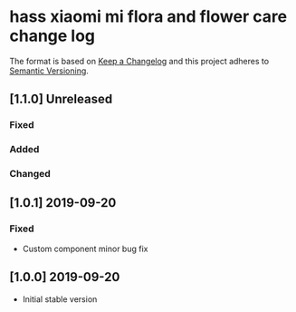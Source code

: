 # hass xiaomi mi flora and flower care change log

The format is based on [Keep a Changelog](http://keepachangelog.com/)
and this project adheres to [Semantic Versioning](http://semver.org/).

## [1.1.0] Unreleased
### Fixed

### Added

### Changed

## [1.0.1] 2019-09-20
### Fixed
- Custom component minor bug fix

## [1.0.0] 2019-09-20
- Initial stable version